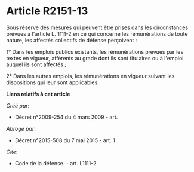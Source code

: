 # Article R2151-13

Sous réserve des mesures qui peuvent être prises dans les circonstances prévues à l'article L. 1111-2 en ce qui concerne les
rémunérations de toute nature, les affectés collectifs de défense perçoivent : 

1° Dans les emplois publics existants, les rémunérations prévues par les textes en vigueur, afférents au grade dont ils sont
titulaires ou à l'emploi auquel ils sont affectés ; 

2° Dans les autres emplois, les rémunérations en vigueur suivant les dispositions qui leur sont applicables.

**Liens relatifs à cet article**

_Créé par_:

  - Décret n°2009-254 du 4 mars 2009 - art.

_Abrogé par_:

  - Décret n°2015-508 du 7 mai 2015 - art. 1

_Cite_:

  - Code de la défense. - art. L1111-2
